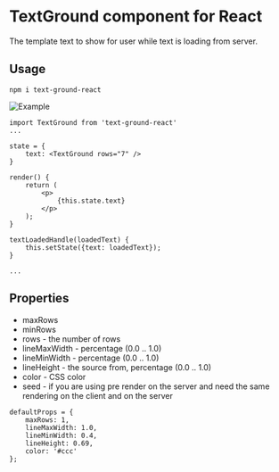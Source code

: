 # TextGround component for React
The template text to show for user while text is loading from server.

## Usage
```
npm i text-ground-react
```

![Example](https://raw.githubusercontent.com/KrickRay/text-ground-react/master/media/sample.png)

```
import TextGround from 'text-ground-react'
...

state = {
    text: <TextGround rows="7" />
}

render() {
    return (
        <p>
            {this.state.text}
        </p>
    );
}

textLoadedHandle(loadedText) {
    this.setState({text: loadedText});
}

...
```

## Properties

- maxRows
- minRows
- rows - the number of rows
- lineMaxWidth - percentage (0.0 .. 1.0)
- lineMinWidth - percentage (0.0 .. 1.0)
- lineHeight - the source from, percentage (0.0 .. 1.0)
- color - CSS color
- seed - if you are using pre render on the server and need the same rendering on the client and on the server

```
defaultProps = {
    maxRows: 1,
    lineMaxWidth: 1.0,
    lineMinWidth: 0.4,
    lineHeight: 0.69,
    color: '#ccc'
};
```